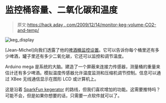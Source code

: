 # 监控桶容量、二氧化碳和温度

> 原文:[https://hack aday . com/2009/12/14/monitor-keg-volume-CO2-and-temp/](https://hackaday.com/2009/12/14/monitor-keg-volume-co2-and-temp/)

![](../Images/28c6f1825a85c7c8067223c25d616b83.png "keg_display")

[Jean-Michel]向我们透露了他的[啤酒桶监控设置](http://www.vachementcool.com/MooSpace/Blog/Entries/2009/11/1_I_built_a_Kegbot.html)。它可以告诉你每个桶里还有多少啤酒，罐子里还有多少二氧化碳，它还可以监控和调节温度。

Arduino mega 是系统的大脑。建造了一个屏蔽来连接力传感器，测量桶的重量来估计还有多少啤酒。模拟温度传感器允许温度监测和压缩机调节控制。信息可以通过 XBee 无线通信显示在图形 LCD 或计算机上。

这是沿着 [SparkFun kegerator](http://hackaday.com/2009/09/10/sparkfun-kegerator-goes-to-eleven/) 的路线，但我们喜欢增加的功能。这需要推特吗？可能不会，但是如果你想要的话，只需要一点软件就可以了。